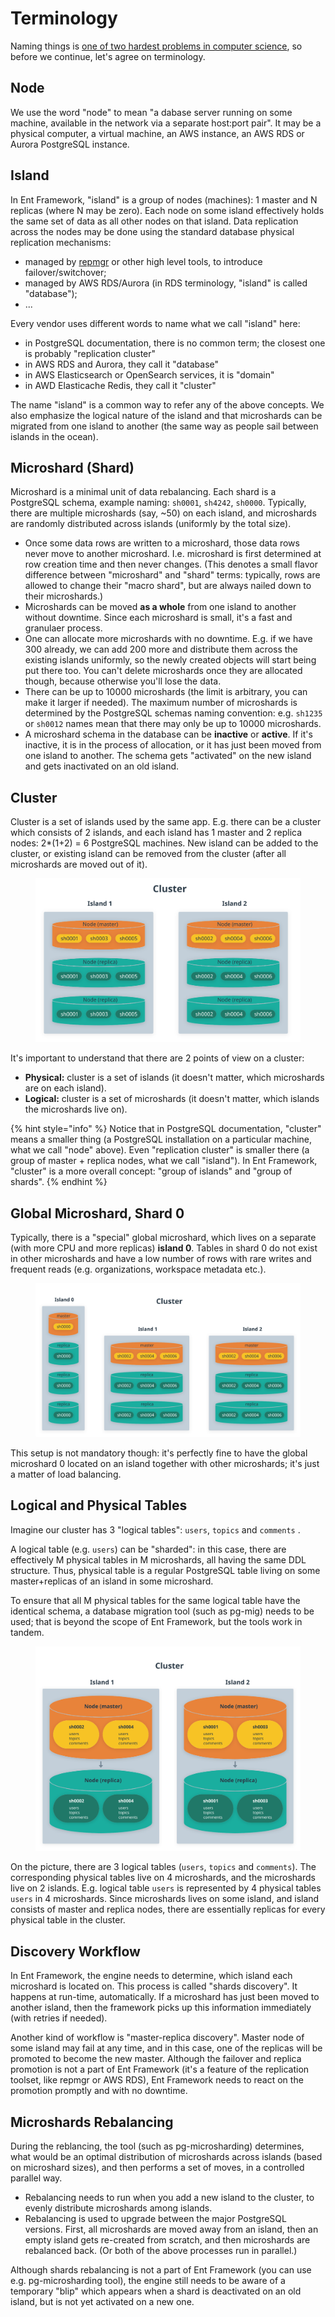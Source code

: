 # Terminology

Naming things is [one of two hardest problems in computer science](https://martinfowler.com/bliki/TwoHardThings.html), so before we continue, let's agree on terminology.

## Node

We use the word "node" to mean "a dabase server running on some machine, available in the network via a separate host:port pair". It may be a physical computer, a virtual machine, an AWS instance, an AWS RDS or Aurora PostgreSQL instance.

## Island

In Ent Framework, "island" is a group of nodes (machines): 1 master and N replicas (where N may be zero). Each node on some island effectively holds the same set of data as all other nodes on that island. Data replication across the nodes may be done using the standard database physical replication mechanisms:

* managed by [repmgr](https://www.repmgr.org/) or other high level tools, to introduce failover/switchover;
* managed by AWS RDS/Aurora (in RDS terminology, "island" is called "database");
* ...

Every vendor uses different words to name what we call "island" here:

* in PostgreSQL documentation, there is no common term; the closest one is probably "replication cluster"
* in AWS RDS and Aurora, they call it "database"
* in AWS Elasticsearch or OpenSearch services, it is "domain"
* in AWD Elasticache Redis, they call it "cluster"

The name "island" is a common way to refer any of the above concepts. We also emphasize the logical nature of the island and that microshards can be migrated from one island to another (the same way as people sail between islands in the ocean).

## Microshard (Shard)

Microshard is a minimal unit of data rebalancing. Each shard is a PostgreSQL schema, example naming: `sh0001`, `sh4242`, `sh0000`. Typically, there are multiple microshards (say, \~50) on each island, and microshards are randomly distributed across islands (uniformly by the total size).&#x20;

* Once some data rows are written to a microshard, those data rows never move to another microshard. I.e. microshard is first determined at row creation time and then never changes. (This denotes a small flavor difference between "microshard" and "shard" terms: typically, rows are allowed to change their "macro shard", but are always nailed down to their microshards.)
* Microshards can be moved **as a whole** from one island to another without downtime. Since each microshard is small, it's a fast and granulaer process.
* One can allocate more microshards with no downtime. E.g. if we have 300 already, we can add 200 more and distribute them across the existing islands uniformly, so the newly created objects will start being put there too. You can't delete microshards once they are allocated though, because otherwise you'll lose the data.
* There can be up to 10000 microshards (the limit is arbitrary, you can make it larger if needed). The maximum number of microshards is determined by the PostgreSQL schemas naming convention: e.g. `sh1235` or `sh0012` names mean that there may only be up to 10000 microshards.
* A microshard schema in the database can be **inactive** or **active**. If it's inactive, it is in the process of allocation, or it has just been moved from one island to another. The schema gets "activated" on the new island and gets inactivated on an old island.

## **Cluster**

Cluster is a set of islands used by the same app. E.g. there can be a cluster which consists of 2 islands, and each island has 1 master and 2 replica nodes: 2\*(1+2) = 6 PostgreSQL machines. New island can be added to the cluster, or existing island can be removed from the cluster (after all microshards are moved out of it).

<div data-full-width="false"><figure><img src="../.gitbook/assets/svg (3).svg" alt=""><figcaption></figcaption></figure></div>

It's important to understand that there are 2 points of view on a cluster:

* **Physical:** cluster is a set of islands (it doesn't matter, which microshards are on each island).
* **Logical:** cluster is a set of microshards (it doesn't matter, which islands the microshards live on).

{% hint style="info" %}
Notice that in PostgreSQL documentation, "cluster" means a smaller thing (a PostgreSQL installation on a particular machine, what we call "node" above). Even "replication cluster" is smaller there (a group of master + replica nodes, what we call "island"). In Ent Framework, "cluster" is a more overall concept: "group of islands" and "group of shards".
{% endhint %}

## **Global Microshard, Shard 0**

Typically, there is a "special" global microshard, which lives on a separate (with more CPU and more replicas) **island 0**. Tables in shard 0 do not exist in other microshards and have a low number of rows with rare writes and frequent reads (e.g. organizations, workspace metadata etc.).

<div data-full-width="false"><figure><img src="../.gitbook/assets/svg (4).svg" alt=""><figcaption></figcaption></figure></div>

This setup is not mandatory though: it's perfectly fine to have the global microshard 0 located on an island together with other microshards; it's just a matter of load balancing.

## **Logical and Physical Tables**

Imagine our cluster has 3 "logical tables": `users`, `topics` and `comments` .

A logical table (e.g. `users`) can be "sharded": in this case, there are effectively M physical tables in M microshards, all having the same DDL structure. Thus, physical table is a regular PostgreSQL table living on some master+replicas of an island in some microshard.&#x20;

To ensure that all M physical tables for the same logical table have the identical schema, a database migration tool (such as pg-mig) needs to be used; that is beyond the scope of Ent Framework, but the tools work in tandem.

<figure><img src="../.gitbook/assets/svg (5).svg" alt=""><figcaption></figcaption></figure>

On the picture, there are 3 logical tables (`users`, `topics` and `comments`). The corresponding physical tables live on 4 microshards, and the microshards live on 2 islands. E.g. logical table `users` is represented by 4 physical tables `users` in 4 microshards. Since microshards lives on some island, and island consists of master and replica nodes, there are essentially replicas for every physical table in the cluster.

## **Discovery Workflow**

In Ent Framework, the engine needs to determine, which island each microshard is located on. This process is called "shards discovery". It happens at run-time, automatically. If a microshard has just been moved to another island, then the framework picks up this information immediately (with retries if needed).

Another kind of workflow is "master-replica discovery". Master node of some island may fail at any time, and in this case, one of the replicas will be promoted to become the new master. Although the failover and replica promotion is not a part of Ent Framework (it's a feature of the replication toolset, like repmgr or AWS RDS), Ent Framework needs to react on the promotion promptly and with no downtime.

## **Microshards Rebalancing**

During the reblancing, the tool (such as pg-microsharding) determines, what would be an optimal distribution of microshards across islands (based on microshard sizes), and then performs a set of moves, in a controlled parallel way.

* Rebalancing needs to run when you add a new island to the cluster, to evenly distribute microshards among islands.
* Rebalancing is used to upgrade between the major PostgreSQL versions. First, all microshards are moved away from an island, then an empty island gets re-created from scratch, and then microshards are rebalanced back. (Or both of the above processes run in parallel.)

Although shards rebalancing is not a part of Ent Framework (you can use e.g. pg-microsharding tool), the engine still needs to be aware of a temporary "blip" which appears when a shard is deactivated on an old island, but is not yet activated on a new one.
